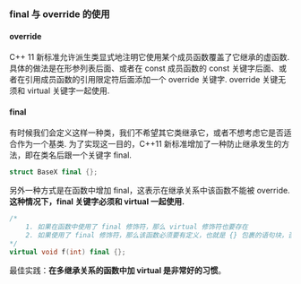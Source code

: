 ### final 与 override 的使用

#### override

C++ 11 新标准允许派生类显式地注明它使用某个成员函数覆盖了它继承的虚函数. 具体的做法是在形参列表后面、或者在 const 成员函数的 const 关键字后面、或者在引用成员函数的引用限定符后面添加一个 override 关键字. override 关键无须和 virtual 关键字一起使用.

#### final

有时候我们会定义这样一种类，我们不希望其它类继承它，或者不想考虑它是否适合作为一个基类. 为了实现这一目的，C++11 新标准增加了一种防止继承发生的方法，即在类名后跟一个关键字 final.

```c++
struct BaseX final {};
```

另外一种方式是在函数中增加 final，这表示在继承关系中该函数不能被 override. **这种情况下，final 关键字必须和 virtual 一起使用.**

```c++
/*
	1. 如果在函数中使用了 final 修饰符，那么 virtual 修饰符也要存在
	2. 如果使用了 final 修饰符，那么该函数必须要有定义，也就是 {} 包裹的语句块，否则会报编译错误
*/
virtual void f(int) final {};
```
最佳实践：**在多继承关系的函数中加 virtual 是非常好的习惯**。

